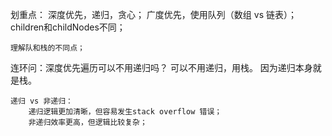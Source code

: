 划重点：
    深度优先，递归，贪心；
    广度优先，使用队列（数组 vs 链表）；
    children和childNodes不同；

    理解队和栈的不同点；

连环问：深度优先遍历可以不用递归吗？
    可以不用递归，用栈。
    因为递归本身就是栈。

    递归 vs 非递归：
        递归逻辑更加清晰，但容易发生stack overflow 错误；
        非递归效率更高，但逻辑比较复杂；